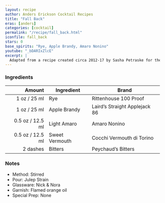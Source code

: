 ```yaml
---
layout: recipe
author: Anders Erickson Cocktail Recipes
title: "Fall Back"
eras: [anders]
categories: [cocktail]
permalink: "/recipe/fall_back.html"
iconfile: fall_back
stars: 0
base_spirits: "Rye, Apple Brandy, Amaro Nonino"
youtube: "_bDARIxZlcE"
excerpt: |
  Adapted from a recipe created circa 2012-17 by Sasha Petraske for the John Dory Oyster Bar in Manhattan, New York City, USA.
---
```


### Ingredients

|   Amount | Ingredient     | Brand                         |
| -------: | -------------- | ----------------------------- |
|     1 oz / 25 ml | Rye            | Rittenhouse 100 Proof         |
|     1 oz / 25 ml | Apple Brandy   | Laird’s Straight Applejack 86 |
|   0.5 oz / 12.5 ml | Light Amaro    | Amaro Nonino                  |
|   0.5 oz / 12.5 ml | Sweet Vermouth | Cocchi Vermouth di Torino     |
| 2 dashes | Bitters        | Peychaud’s Bitters            |

### Notes

- Method: Stirred
- Pour: Julep Strain
- Glassware: Nick & Nora
- Garnish: Flamed orange oil
- Special Prep: None
